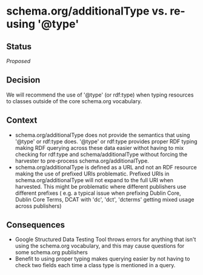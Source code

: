 # schema.org/additionalType vs. re-using '@type' #

## Status ##
*Proposed*

## Decision ##
We will recommend the use of '@type' (or rdf:type) when typing resources to classes outside of the core schema.org vocabulary.

## Context ##
* schema.org/additionalType does not provide the semantics that using '@type' or rdf:type does. '@type' or rdf:type provides proper RDF typing making RDF querying across these data easier withot having to mix checking for rdf:type and schema/additionalType without forcing the harvester to pre-process schema.org/additionalType.
* schema.org/additionalType is defined as a URL and not an RDF resource making the use of prefixed URIs problematic. Prefixed URIs in schema.org/additionalType will not expand to the full URI when harvested. This might be problematic where different publishers use different prefixes ( e.g. a typical issue when prefixing Dublin Core, Dublin Core Terms, DCAT with 'dc', 'dct', 'dcterms' getting mixed usage across publishers)


## Consequences ##

* Google Structured Data Testing Tool throws errors for anything that isn't using the schema.org vocabulary, and this may cause questions for some schema.org publishers
* Benefit to using proper typing makes querying easier by not having to check two fields each time a class type is mentioned in a query.
